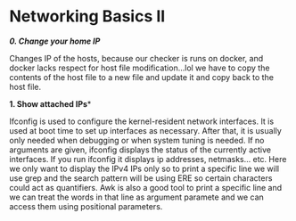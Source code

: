 **<h1>Networking Basics II</h1>**
  
  ***0. Change your home IP***
  
  Changes IP of the hosts, because our checker is runs on docker, and docker lacks respect for host file modification...lol
  we have to copy the contents of the host file to a new file and update it and copy back to the host file.
  
  **1. Show attached IPs***

Ifconfig is used to configure the kernel-resident network interfaces. It is used at boot time to set up interfaces as necessary. After that, it is usually only needed when debugging or when system tuning is needed. If no arguments are given, ifconfig displays the status of the currently active interfaces.
If you run ifconfig it displays ip addresses, netmasks... etc.
Here we only want to display the IPv4 IPs only so to print a specific line we will use grep and the search pattern will be using ERE so certain characters could act as quantifiers.
Awk is also a good tool to print a specific line and we can treat the words in that line as argument paramete and we can access them using positional parameters.
